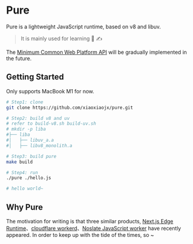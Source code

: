 # Pure

Pure is a lightweight JavaScript runtime, based on v8 and libuv.
> It is mainly used for learning 📖 ✍️

The [Minimum Common Web Platform API](https://proposal-common-min-api.deno.dev/) will be gradually implemented in the future.


## Getting Started
Only supports MacBook M1 for now.
```bash
# Step1: clone
git clone https://github.com/xiaoxiaojx/pure.git

# Step2: build v8 and uv
# refer to build-v8.sh build-uv.sh
# mkdir -p liba
#├── liba 
#│   ├── libuv_a.a
#│   ├── libv8_monolith.a

# Step3: build pure
make build

# Step4: run
./pure ./hello.js

# hello world~
```

## Why Pure
The motivation for writing is that three similar products,  [Next.js Edge Runtime](https://nextjs.org/docs/api-reference/edge-runtime)、[cloudflare workerd](https://github.com/cloudflare/workerd)、[Noslate JavaScript worker](https://github.com/noslate-project/aworker) have recently appeared. In order to keep up with the tide of the times, so ~